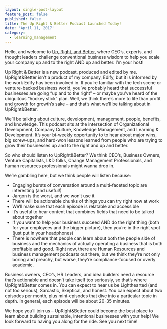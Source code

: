 ```yaml
---
layout: single-post-layout
feature_post: false
published: false
title: The Up Right & Better Podcast Launched Today!
date: 'April 11, 2017'
category:
  - learning_management
---
```

Hello, and welcome to [Up, Right, and Better,](www.uprightandbetter.com) where CEO’s, experts, and thought leaders challenge conventional business wisdom  to help you scale your company up and to the right AND up and better. I’m your host!

Up Right & Better is a new podcast, produced and edited by me. UpRight&Better isn’t a product of my company, Edify, but it is informed by the work Edify has been involved in. If you’re familiar with the tech scene or venture-backed business world, you’ve probably heard that successful businesses are going “up and to the right” – or maybe you’ve heard of the ubiquitous “hockey stick” plan. Well, we think there’s more to life than profit and growth for growth’s sake – and that’s what we’ll be talking about in UpRight&Better.

We’ll be talking about culture, development, management, people, benefits, and knowledge. This podcast sits at the intersection of Organizational Development, Company Culture, Knowledge Management, and Learning & Development. It’s your bi-weekly opportunity to to hear about major wins, big screw-ups, and hard-won lessons learned from people who are trying to grow their businesses up and to the right and up and better.

So who should listen to UpRight&Better? We think CEO’s, Business Owners, Venture Capitalists, L&D folks, Change Management Professionals, and human resources professionals might wanna drop in.

We’re gambling here, but we think people will listen because:

- Engaging bursts of conversation around a multi-faceted topic are interesting (and useful!)
- Jargon is the worst, and we won’t use it
- There will be actionable chunks of things you can try right now at work
- We’ll make sure that each episode is relatable and accessible
- It’s useful to hear content that combines fields that need to be talked about together
- If you want to help your business succeed AND do the right thing (both for your employees and the bigger picture), then you’re in the right spot (just put in your headphones)
- There is nowhere that people can learn about both the people side of business and the mechanics of actually operating a business that is both profitable and good. Right now, there are Human Resources and business management podcasts out there, but we think they’re not only boring and preachy, but worse, they’re compliance-focused or overly academic.


Business owners, CEO’s, HR Leaders, and idea builders need a resource that’s actionable and doesn’t take itself too seriously, so that’s where UpRight&Better comes in. You can expect to hear us be Lighthearted (and not too serious), Sarcastic, Skeptical, and honest. You can expect about two episodes per month, plus mini-episodes that dive into a particular topic in depth. In general, each episode will be about 20-35 minutes.

We hope you’ll join us – UpRight&Better could become the best place to learn about building sustainable, intentional businesses with your help! We look forward to having you along for the ride. See you next time!
